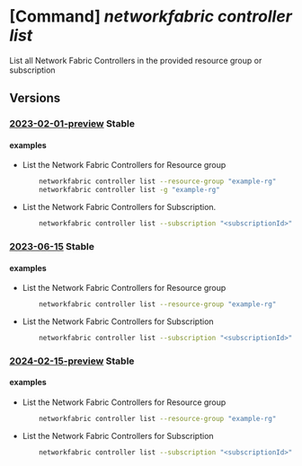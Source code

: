 # [Command] _networkfabric controller list_

List all Network Fabric Controllers in the provided resource group or subscription

## Versions

### [2023-02-01-preview](/Resources/mgmt-plane/L3N1YnNjcmlwdGlvbnMve30vcHJvdmlkZXJzL21pY3Jvc29mdC5tYW5hZ2VkbmV0d29ya2ZhYnJpYy9uZXR3b3JrZmFicmljY29udHJvbGxlcnM=/2023-02-01-preview.xml) **Stable**

<!-- mgmt-plane /subscriptions/{}/providers/microsoft.managednetworkfabric/networkfabriccontrollers 2023-02-01-preview -->
<!-- mgmt-plane /subscriptions/{}/resourcegroups/{}/providers/microsoft.managednetworkfabric/networkfabriccontrollers 2023-02-01-preview -->

#### examples

- List the Network Fabric Controllers for Resource group
    ```bash
        networkfabric controller list --resource-group "example-rg"
        networkfabric controller list -g "example-rg"
    ```

- List the Network Fabric Controllers for Subscription.
    ```bash
        networkfabric controller list --subscription "<subscriptionId>"
    ```

### [2023-06-15](/Resources/mgmt-plane/L3N1YnNjcmlwdGlvbnMve30vcHJvdmlkZXJzL21pY3Jvc29mdC5tYW5hZ2VkbmV0d29ya2ZhYnJpYy9uZXR3b3JrZmFicmljY29udHJvbGxlcnM=/2023-06-15.xml) **Stable**

<!-- mgmt-plane /subscriptions/{}/providers/microsoft.managednetworkfabric/networkfabriccontrollers 2023-06-15 -->
<!-- mgmt-plane /subscriptions/{}/resourcegroups/{}/providers/microsoft.managednetworkfabric/networkfabriccontrollers 2023-06-15 -->

#### examples

- List the Network Fabric Controllers for Resource group
    ```bash
        networkfabric controller list --resource-group "example-rg"
    ```

- List the Network Fabric Controllers for Subscription
    ```bash
        networkfabric controller list --subscription "<subscriptionId>"
    ```

### [2024-02-15-preview](/Resources/mgmt-plane/L3N1YnNjcmlwdGlvbnMve30vcHJvdmlkZXJzL21pY3Jvc29mdC5tYW5hZ2VkbmV0d29ya2ZhYnJpYy9uZXR3b3JrZmFicmljY29udHJvbGxlcnM=/2024-02-15-preview.xml) **Stable**

<!-- mgmt-plane /subscriptions/{}/providers/microsoft.managednetworkfabric/networkfabriccontrollers 2024-02-15-preview -->
<!-- mgmt-plane /subscriptions/{}/resourcegroups/{}/providers/microsoft.managednetworkfabric/networkfabriccontrollers 2024-02-15-preview -->

#### examples

- List the Network Fabric Controllers for Resource group
    ```bash
        networkfabric controller list --resource-group "example-rg"
    ```

- List the Network Fabric Controllers for Subscription
    ```bash
        networkfabric controller list --subscription "<subscriptionId>"
    ```
